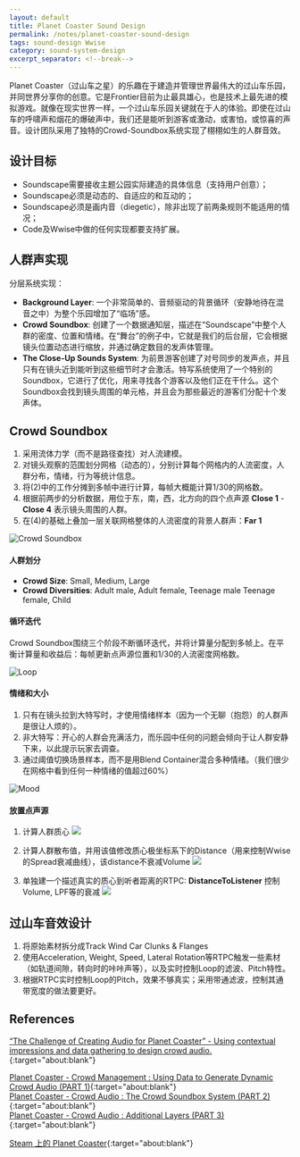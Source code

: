 ```yaml
---
layout: default
title: Planet Coaster Sound Design
permalink: /notes/planet-coaster-sound-design
tags: sound-design Wwise
category: sound-system-design
excerpt_separator: <!--break-->
---
```

Planet Coaster（过山车之星）的乐趣在于建造并管理世界最伟大的过山车乐园，并同世界分享你的创意。它是Frontier目前为止最具雄心，也是技术上最先进的模拟游戏。就像在现实世界一样，一个过山车乐园关键就在于人的体验。即使在过山车的呼啸声和烟花的爆破声中，我们还是能听到游客或激动，或害怕，或惊喜的声音。设计团队采用了独特的Crowd-Soundbox系统实现了栩栩如生的人群音效。

<!--break-->

## 设计目标

* Soundscape需要接收主题公园实际建造的具体信息（支持用户创意）；
* Soundscape必须是动态的、自适应的和互动的；
* Soundscape必须是画内音（diegetic），除非出现了前两条规则不能适用的情况；
* Code及Wwise中做的任何实现都要支持扩展。

##  人群声实现

分层系统实现：

* **Background Layer**: 一个非常简单的、音频驱动的背景循环（安静地待在混音之中）为整个乐园增加了“临场”感。
* **Crowd Soundbox**: 创建了一个数据通知层，描述在“Soundscape”中整个人群的密度、位置和情绪。在“舞台”的例子中，它就是我们的后台层，它会根据镜头位置动态进行缩放，并通过确定数目的发声体管理。
* **The Close-Up Sounds System**: 为前景游客创建了对号同步的发声点，并且只有在镜头近到能听到这些细节时才会激活。特写系统使用了一个特别的Soundbox，它进行了优化，用来寻找各个游客以及他们正在干什么。这个Soundbox会找到镜头周围的单元格，并且会为那些最近的游客们分配十个发声体。

## Crowd Soundbox

1. 采用流体力学（而不是路径查找）对人流建模。
2. 对镜头观察的范围划分网格（动态的），分别计算每个网格内的人流密度，人群分布，情绪，行为等统计信息。
3. 将(2)中的工作分摊到多帧中进行计算，每帧大概能计算1/30的网格数。
4. 根据前两步的分析数据，用位于东，南，西，北方向的四个点声源 **Close 1** - **Close 4** 表示镜头周围的人群。
5. 在(4)的基础上叠加一层关联网格整体的人流密度的背景人群声：**Far 1**

![Crowd Soundbox](http://info.audiokinetic.com/hubfs/Blog_Images/Planet%20Coaster/Blog2/Blog2_Image_05_ExtractingDataFromCrowdSimulation.png "Crowd Soundbox")

#### 人群划分
* **Crowd Size**: Small, Medium, Large
* **Crowd Diversities**: Adult male, Adult female, Teenage male Teenage female, Child

#### 循环迭代

Crowd Soundbox围绕三个阶段不断循环迭代，并将计算量分配到多帧上。在平衡计算量和收益后：每帧更新点声源位置和1/30的人流密度网格数。

![Loop](http://info.audiokinetic.com/hubfs/Blog_Images/Planet%20Coaster/Blog2/Blog2_Image_07_SoundBoxLoopImage.png "Loop")

#### 情绪和大小

1. 只有在镜头拉到大特写时，才使用情绪样本（因为一个无聊（抱怨）的人群声是很让人烦的）。
2. 非大特写：开心的人群会充满活力，而乐园中任何的问题会倾向于让人群安静下来，以此提示玩家去调查。
3. 通过阈值切换场景样本，而不是用Blend Container混合多种情绪。（我们很少在网格中看到任何一种情绪的值超过60%）

![Mood](http://info.audiokinetic.com/hubfs/Blog_Images/Planet%20Coaster/Blog2/Blog2_Image_09_CrowdMoodSwitchInWwise.png)

#### 放置点声源

1. 计算人群质心
![](http://info.audiokinetic.com/hubfs/Blog_Images/Planet%20Coaster/Blog2/Blog2_Image_11_CentreOfMassFormula.png)

2. 计算人群散布值，并用该值修改质心极坐标系下的Distance（用来控制Wwise的Spread衰减曲线），该distance不衰减Volume
![](http://info.audiokinetic.com/hubfs/Blog_Images/Planet%20Coaster/Blog2/Blog2_Image_12_TopDownViewOfCrowds.png)

3. 单独建一个描述真实的质心到听者距离的RTPC: **DistanceToListener** 控制Volume, LPF等的衰减
![](http://info.audiokinetic.com/hubfs/Blog_Images/Planet%20Coaster/Blog2/Blog2_Image_13_DunamicSpredInWwise.png)

## 过山车音效设计

1. 将原始素材拆分成Track Wind Car Clunks & Flanges
2. 使用Acceleration, Weight, Speed, Lateral Rotation等RTPC触发一些素材（如轨道间隙，转向时的咔咔声等），以及实时控制Loop的滤波、Pitch特性。
3. 根据RTPC实时控制Loop的Pitch，效果不够真实；采用带通滤波，控制其通带宽度的做法要更好。

## References

[“The Challenge of Creating Audio for Planet Coaster” - Using contextual impressions and data gathering to design crowd audio.](https://vimeo.com/255463243){:target="about:blank"}

[Planet Coaster - Crowd Management : Using Data to Generate Dynamic Crowd Audio (PART 1)](https://blog.audiokinetic.com/planet-coaster-part-1-crowd-management-using-data-to-generate-dynamic-crowd-audio/){:target="about:blank"}   
[Planet Coaster - Crowd Audio : The Crowd Soundbox System (PART 2)](https://blog.audiokinetic.com/planet-coaster-part-2-crowd-audio-the-crowd-soundbox-system/){:target="about:blank"}   
[Planet Coaster - Crowd Audio : Additional Layers (PART 3)](https://blog.audiokinetic.com/planet-coaster-crowd-audio-additional-layers-part-3/){:target="about:blank"}

[Steam 上的 Planet Coaster](http://store.steampowered.com/app/493340/Planet_Coaster/){:target="about:blank"}
